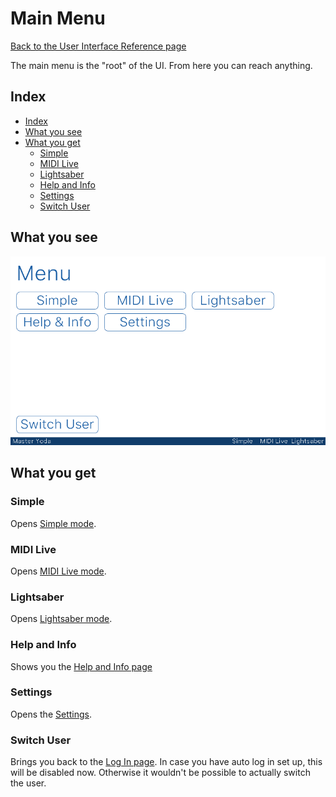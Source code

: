 # Main Menu

[Back to the User Interface Reference page](README.md#readme)

The main menu is the "root" of the UI. From here you can reach anything. 

## Index
* [Index](#index)
* [What you see](#what-you-see)
* [What you get](#what-you-get)
	* [Simple](#simple)
	* [MIDI Live](#midi-live)
	* [Lightsaber](#lightsaber)
	* [Help and Info](#help-and-info)
	* [Settings](#settings)
	* [Switch User](#switch-user)

## What you see

![Main Menu](/Documentation/Pictures/UI/Menu.png)

## What you get

### Simple

Opens [Simple mode](Simple.md#readme).

### MIDI Live

Opens [MIDI Live mode](MIDI%20Live.md#readme).

### Lightsaber

Opens [Lightsaber mode](Lightsaber.md#readme).

### Help and Info

Shows you the [Help and Info page](Help%20and%20Info.md#readme)

### Settings

Opens the [Settings](Settings.md#readme).

### Switch User

Brings you back to the [Log In page](Log%20In.md#readme). In case you have auto log in set up, this will be disabled now. Otherwise it wouldn't be possible to actually switch the user. 
